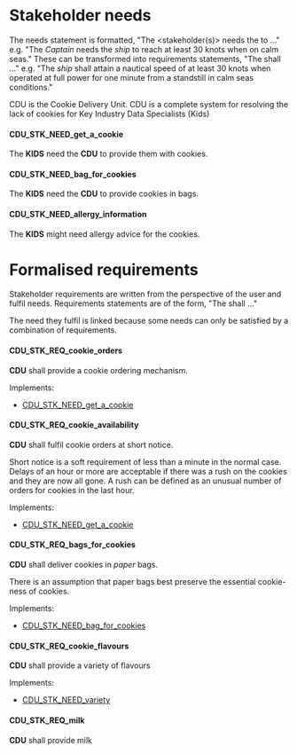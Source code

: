 # Stakeholder needs

The needs statement is formatted, "The <stakeholder(s)> needs the <entity> to ..."
e.g. "The _Captain_ needs the _ship_ to reach at least 30 knots when on calm seas."
These can be transformed into requirements statements, "The <entity> shall ..."
e.g. "The _ship_ shall attain a nautical speed of at least 30 knots when operated at full power for one minute from a standstill in calm seas conditions."

CDU is the Cookie Delivery Unit.
CDU is a complete system for resolving the lack of
cookies for Key Industry Data Specialists (Kids)

#### CDU_STK_NEED_get_a_cookie

The **KIDS** need the **CDU** to provide them with cookies.

#### CDU_STK_NEED_bag_for_cookies

The **KIDS** need the **CDU** to provide cookies in bags.

#### CDU_STK_NEED_allergy_information

The **KIDS** might need allergy advice for the cookies.

# Formalised requirements

Stakeholder requirements are written from
the perspective of the user and fulfil needs.
Requirements statements are of the form, "The <entity> shall ..."

The need they fulfil is linked because some needs can only be satisfied by a
combination of requirements.

#### CDU_STK_REQ_cookie_orders

**CDU** shall provide a cookie ordering mechanism.

Implements:

- [CDU_STK_NEED_get_a_cookie](#cdu_stk_need_get_a_cookie)

#### CDU_STK_REQ_cookie_availability

**CDU** shall fulfil cookie orders at short notice.

Short notice is a soft requirement of less than a minute in the normal case.
Delays of an hour or more are acceptable if
there was a rush on the cookies and they are now all gone.
A rush can be defined as an unusual number of orders
for cookies in the last hour.

Implements:

- [CDU_STK_NEED_get_a_cookie](#cdu_stk_need_get_a_cookie)

#### CDU_STK_REQ_bags_for_cookies

**CDU** shall deliver cookies in _paper_ bags.

There is an assumption that paper bags best preserve
the essential cookie-ness of cookies.

Implements:

- [CDU_STK_NEED_bag_for_cookies](#cdu_stk_need_bag_for_cookies)

#### CDU_STK_REQ_cookie_flavours

**CDU** shall provide a variety of flavours

Implements:

- [CDU_STK_NEED_variety](#cdu_stk_need_variety)

#### CDU_STK_REQ_milk

**CDU** shall provide milk
